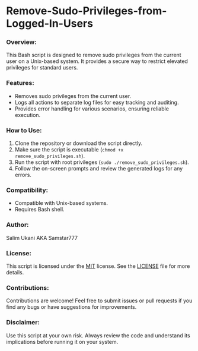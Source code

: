 # Remove-Sudo-Privileges-from-Logged-In-Users

### Overview:
This Bash script is designed to remove sudo privileges from the current user on a Unix-based system. It provides a secure way to restrict elevated privileges for standard users.

### Features:
- Removes sudo privileges from the current user.
- Logs all actions to separate log files for easy tracking and auditing.
- Provides error handling for various scenarios, ensuring reliable execution.

### How to Use:
1. Clone the repository or download the script directly.
2. Make sure the script is executable (`chmod +x remove_sudo_privileges.sh`).
3. Run the script with root privileges (`sudo ./remove_sudo_privileges.sh`).
4. Follow the on-screen prompts and review the generated logs for any errors.

### Compatibility:
- Compatible with Unix-based systems.
- Requires Bash shell.

### Author:
Salim Ukani AKA Samstar777

### License:
This script is licensed under the [MIT](LICENSE) license. See the [LICENSE](LICENSE) file for more details.

### Contributions:
Contributions are welcome! Feel free to submit issues or pull requests if you find any bugs or have suggestions for improvements.

### Disclaimer:
Use this script at your own risk. Always review the code and understand its implications before running it on your system.
